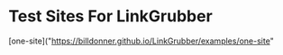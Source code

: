 # Test Sites For LinkGrubber


[one-site]("https://billdonner.github.io/LinkGrubber/examples/one-site"
